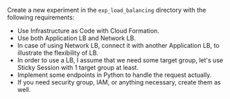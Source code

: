 Create a new experiment in the `exp_load_balancing` directory with the following requirements:
- Use Infrastructure as Code with Cloud Formation.
- Use both Application LB and Network LB.
- In case of using Network LB, connect it with another Application LB, to illustrate the flexibility of LB.
- In order to use a LB, I assume that we need some target group, let's use Sticky Session with 1 target group at least.
- Implement some endpoints in Python to handle the request actually.
- If you need security group, IAM, or anything necessary, create them as well.